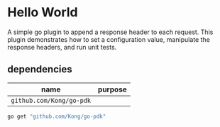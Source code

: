 # Hello World

A simple go plugin to append a response header to each request. This plugin demonstrates how to set a configuration value, manipulate the response headers, and run unit tests.

## dependencies

| name | purpose |
|---|---|
| `github.com/Kong/go-pdk` |

```sh
go get "github.com/Kong/go-pdk"
```